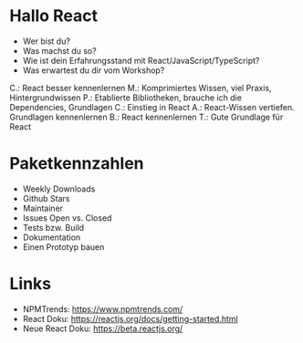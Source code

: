 # Hallo React

- Wer bist du?
- Was machst du so?
- Wie ist dein Erfahrungsstand mit React/JavaScript/TypeScript?
- Was erwartest du dir vom Workshop?

C.: React besser kennenlernen
M.: Komprimiertes Wissen, viel Praxis, Hintergrundwissen
P.: Etablierte Bibliotheken, brauche ich die Dependencies, Grundlagen
C.: Einstieg in React
A.: React-Wissen vertiefen. Grundlagen kennenlernen
B.: React kennenlernen
T.: Gute Grundlage für React

# Paketkennzahlen

- Weekly Downloads
- Github Stars
- Maintainer
- Issues Open vs. Closed
- Tests bzw. Build
- Dokumentation
- Einen Prototyp bauen

# Links

- NPMTrends: https://www.npmtrends.com/
- React Doku: https://reactjs.org/docs/getting-started.html
- Neue React Doku: https://beta.reactjs.org/
